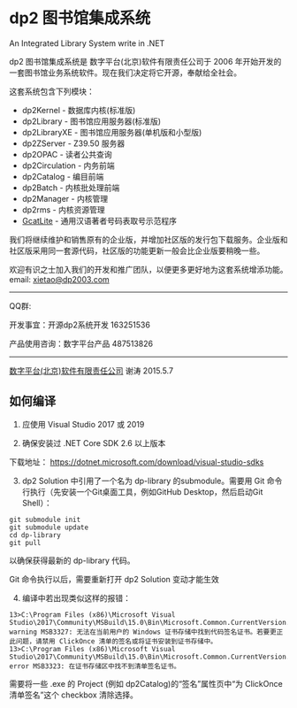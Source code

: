 
# dp2 图书馆集成系统

An Integrated Library System write in .NET

dp2 图书馆集成系统是 数字平台(北京)软件有限责任公司于 2006 年开始开发的一套图书馆业务系统软件。现在我们决定将它开源，奉献给全社会。

这套系统包含下列模块：

* dp2Kernel - 数据库内核(标准版)
* dp2Library - 图书馆应用服务器(标准版)
* dp2LibraryXE - 图书馆应用服务器(单机版和小型版)
* dp2ZServer - Z39.50 服务器
* dp2OPAC - 读者公共查询
* dp2Circulation - 内务前端
* dp2Catalog - 编目前端
* dp2Batch - 内核批处理前端
* dp2Manager - 内核管理
* dp2rms - 内核资源管理
* [GcatLite](https://github.com/DigitalPlatform/dp2/blob/master/GcatLite) - 通用汉语著者号码表取号示范程序

我们将继续维护和销售原有的企业版，并增加社区版的发行包下载服务。企业版和社区版采用同一套源代码，社区版的功能更新一般会比企业版要稍晚一些。

欢迎有识之士加入我们的开发和推广团队，以便更多更好地为这套系统增添功能。email: xietao@dp2003.com

---

QQ群: 

开发事宜：开源dp2系统开发 163251536

产品使用咨询：数字平台产品 487513826

---

[数字平台(北京)软件有限责任公司](http://dp2003.com)
谢涛
2015.5.7

## 如何编译

1) 应使用 Visual Studio 2017 或 2019

2) 确保安装过 .NET Core SDK 2.6 以上版本

下载地址：
https://dotnet.microsoft.com/download/visual-studio-sdks

3) dp2 Solution 中引用了一个名为 dp-library 的submodule。需要用 Git 命令行执行（先安装一个Git桌面工具，例如GitHub Desktop，然后启动Git Shell）：

```
git submodule init
git submodule update
cd dp-library
git pull
```

以确保获得最新的 dp-library 代码。

Git 命令执行以后，需要重新打开 dp2 Solution 变动才能生效

4) 编译中若出现类似这样的报错：

```
13>C:\Program Files (x86)\Microsoft Visual Studio\2017\Community\MSBuild\15.0\Bin\Microsoft.Common.CurrentVersion.targets(3214,5): warning MSB3327: 无法在当前用户的 Windows 证书存储中找到代码签名证书。若要更正此问题，请禁用 ClickOnce 清单的签名或将证书安装到证书存储中。
13>C:\Program Files (x86)\Microsoft Visual Studio\2017\Community\MSBuild\15.0\Bin\Microsoft.Common.CurrentVersion.targets(3214,5): error MSB3323: 在证书存储区中找不到清单签名证书。
```

需要将一些 .exe 的 Project (例如 dp2Catalog)的“签名”属性页中“为 ClickOnce 清单签名”这个 checkbox 清除选择。
